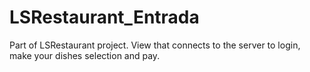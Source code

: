 # LSRestaurant_Entrada

Part of LSRestaurant project. View that connects to the server to login, make your dishes selection and pay.
